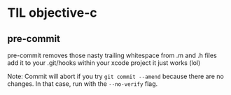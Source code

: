 # TIL objective-c

## pre-commit

pre-commit removes those nasty trailing whitespace from .m and .h files
add it to your .git/hooks within your xcode project
it just works (lol)

Note:  Commit will abort if you try `git commit --amend` because there are no
changes.  In that case, run with the `--no-verify` flag.
